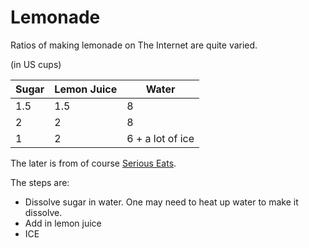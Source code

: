 # Lemonade

Ratios of making lemonade on The Internet are quite varied.

(in US cups)

| Sugar | Lemon Juice | Water |
|-------|-------------|-------|
| 1.5   | 1.5         | 8     |
| 2     | 2           | 8     |
| 1     | 2           | 6 + a lot of ice |

The later is from of course [Serious Eats](http://www.seriouseats.com/recipes/2012/06/classic-lemonade-recipe.html).

The steps are:
* Dissolve sugar in water.  One may need to heat up water to make it dissolve.
* Add in lemon juice
* ICE


